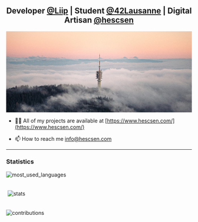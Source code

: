 <h2 align="center">Developer <a href="https://www.liip.ch/">@Liip</a> | Student <a href="https://www.42lausanne.ch/">@42Lausanne</a> | Digital Artisan <a href="https://www.hescsen.com/">@hescsen</a></h2>

<p><img align="center" src="img/header.jpg" alt="header" /></p>

- 👨‍💻 All of my projects are available at [https://www.hescsen.com/](https://www.hescsen.com/)

- 📫 How to reach me info@hescsen.com

---

<h3 align="left">Statistics</h3>
<p><img align="center" style="margin-bottom: 20px;" src="https://github-readme-stats.vercel.app/api/top-langs?username=sylvainnicolet&show_icons=true&locale=en&layout=compact" alt="most_used_languages" /></p>

<p>&nbsp;<img align="center" style="margin-bottom: 20px;" src="https://github-readme-stats.vercel.app/api?username=sylvainnicolet&show_icons=true&locale=en" alt="stats" /></p>

<p><img align="center" src="https://github-readme-streak-stats.herokuapp.com/?user=sylvainnicolet&theme=default" alt="contributions" /></p>
